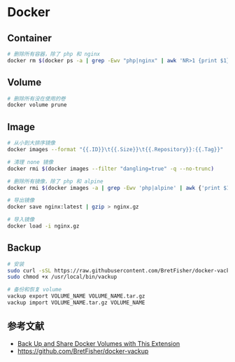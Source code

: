 # Docker

## Container

```sh
# 删除所有容器，除了 php 和 nginx
docker rm $(docker ps -a | grep -Ewv "php|nginx" | awk 'NR>1 {print $1}')
```

## Volume

```sh
# 删除所有没在使用的卷
docker volume prune
```

## Image

```sh
# 从小到大排序镜像
docker images --format "{{.ID}}\t{{.Size}}\t{{.Repository}}:{{.Tag}}" | sort -k 2 -h

# 清理 none 镜像
docker rmi $(docker images --filter "dangling=true" -q --no-trunc)

# 删除所有镜像，除了 php 和 alpine
docker rmi $(docker images -a | grep -Ewv 'php|alpine' | awk {'print $1'})

# 导出镜像
docker save nginx:latest | gzip > nginx.gz

# 导入镜像
docker load -i nginx.gz
```

## Backup

```sh
# 安装
sudo curl -sSL https://raw.githubusercontent.com/BretFisher/docker-vackup/main/vackup > /usr/local/bin/vackup
sudo chmod +x /usr/local/bin/vackup

# 备份和恢复 volume
vackup export VOLUME_NAME VOLUME_NAME.tar.gz
vackup import VOLUME_NAME.tar.gz VOLUME_NAME
```

## 参考文献

- [Back Up and Share Docker Volumes with This Extension](https://www.docker.com/blog/back-up-and-share-docker-volumes-with-this-extension/)
- https://github.com/BretFisher/docker-vackup

